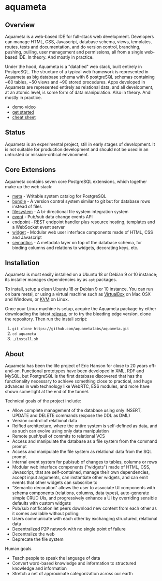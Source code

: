 aquameta
========

Overview
--------
Aquameta is a web-based IDE for full-stack web development.  Developers can manage HTML, CSS, Javascript, database schema, views, templates, routes, tests and documentation, and do version control, branching, pushing, pulling, user management and permissions, all from a single web-based IDE.  In theory.  And mostly in practice.

Under the hood, Aquameta is a "datafied" web stack, built entirely in PostgreSQL.  The structure of a typical web framework is represented in Aquameta as big database schema with 6 postgreSQL schemas containing ~60 tables, ~50 views and ~90 stored procedures.  Apps developed in Aquameta are represented entirely as relational data, and all development, at an atomic level, is some form of data manipulation.  Also in theory.  And mostly in practice.

<!--
* [introduction](http://blog.aquameta.com/introducing-aquameta/)
* [blog](http://blog.aquameta.com/) / [twitter](http://twitter.com/aquameta) / [youtube](https://www.youtube.com/user/bigcountry503/videos) / [twitch](http://twitch.tv/aquameta)
-->

* [demo video](https://www.youtube.com/watch?v=ZOpj8lvNJtg)
* [get started](docs/quickstart.md)
* [cheat sheet](docs/cheatsheet.md)


Status
------
Aquameta is an experimental project, still in early stages of development.  It is not suitable for production development and should not be used in an untrusted or mission-critical environment.


Core Extensions
---------------
Aquameta contains seven core PostgreSQL extensions, which together make up the web stack:

- [meta](https://github.com/aquametalabs/meta) - Writable system catalog for PostgreSQL
- [bundle](src/pg-extension/bundle) - A version control system similar to git but for database rows instead of files
- [filesystem](src/pg-extension/filesystem) - A bi-directional file system integration system
- [event](src/pg-extension/event) - Pub/sub data change events API
- [endpoint](src/pg-extension/endpoint) - REST endpoint handler plus resource hosting, templates and a WebSocket event server
- [widget](src/pg-extension/widget) - Modular web user interface components made of HTML, CSS and Javascript
- [semantics](src/pg-extension/semantics) - A metadata layer on top of the database schema, for binding columns and relations to widgets, decorating keys, etc.


Installation
------------
Aquameta is most easily installed on a Ubuntu 18 or Debian 9 or 10 instance; its installer manages dependencies by as `apt` packages.

To install, setup a clean Ubuntu 18 or Debian 9 or 10 instance.  You can run on bare metal, or using a virtual machine such as [VirtualBox](https://linuxhint.com/install_ubuntu_18-04_virtualbox/) on Mac OSX and Windows, or [KVM](https://linuxconfig.org/install-and-set-up-kvm-on-ubuntu-18-04-bionic-beaver-linux) on Linux.

Once your Linux machine is setup, acquire the Aquameta package by either downloading the latest [release](https://github.com/aquametalabs/aquameta/releases), or to try the bleeding edge version, clone the repository.  Then run the install script:

1. `git clone https://github.com/aquametalabs/aquameta.git`
2. `cd aquameta`
3. `./install.sh`


About
-----
Aquameta has been the life project of Eric Hanson for close to 20 years off-and-on.  Functional prototypes have been developed in XML, RDF and MySQL, but PostgreSQL is the first database discovered that has the functionality necessary to achieve something close to practical, and huge advances in web technology like WebRTC, ES6 modules, and more have shown some light at the end of the tunnel.

Technical goals of the project include:
- Allow complete management of the database using only INSERT, UPDATE and DELETE commands (expose the DDL as DML)
- Version control of relational data
- Reified architecture, where the entire system is self-defined as data, and as such can evolve using only data manipulation
- Remote push/pull of commits to relational VCS
- Access and manipulate the database as a file system from the command prompt
- Access and manipulate the file system as relational data from the SQL prompt
- Internal event system for pub/sub of changes to tables, columns or rows
- Modular web interface components ("widgets") made of HTML, CSS, Javascript, that are self-contained, manage their own dependencies, accept input arguments, can instantiate other widgets, and can emit events that other widgets can subscribe to
- "Semantic decoration" allows the user to associate UI components with schema components (relations, columns, data types), auto-generate simple CRUD UIs, and progressively enhance a UI by overriding sensible defaults with custom widgets
- Pub/sub notification let peers download new content from each other as it comes available without polling
- Users communicate with each other by exchanging structured, relational data
- Decentralized P2P network with no single point of failure
- Decentralize the web
- Deprecate the file system

Human goals
- Teach people to speak the language of data
- Convert word-based knowledge and information to structured knowledge and information
- Stretch a net of approximate categorization across our earth
